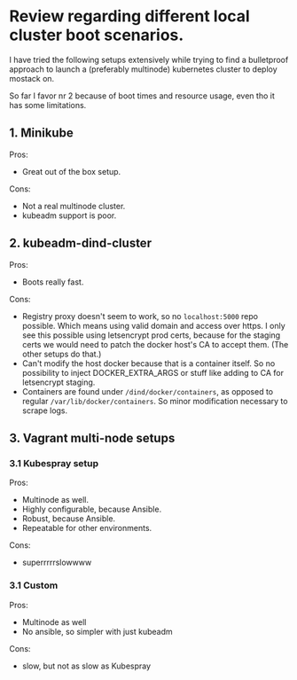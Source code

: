 # Review regarding different local cluster boot scenarios.

I have tried the following setups extensively while trying to find a bulletproof approach to launch a (preferably multinode) kubernetes cluster to deploy mostack on.

So far I favor nr 2 because of boot times and resource usage, even tho it has some limitations.

## 1. Minikube

Pros:

* Great out of the box setup.

Cons:

* Not a real multinode cluster.
* kubeadm support is poor.

## 2. kubeadm-dind-cluster

Pros:

* Boots really fast.

Cons:

* Registry proxy doesn't seem to work, so no `localhost:5000` repo possible. Which means using valid domain and access over https. I only see this possible using letsencrypt prod certs, because for the staging certs we would need to patch the docker host's CA to accept them. (The other setups do that.)
* Can't modify the host docker because that is a container itself. So no possibility to inject DOCKER_EXTRA_ARGS or stuff like adding to CA for letsencrypt staging.
* Containers are found under `/dind/docker/containers`, as opposed to regular `/var/lib/docker/containers`. So minor modification necessary to scrape logs.

## 3. Vagrant multi-node setups

### 3.1 Kubespray setup

Pros:

* Multinode as well.
* Highly configurable, because Ansible.
* Robust, because Ansible.
* Repeatable for other environments.

Cons:

* superrrrrslowwww


### 3.1 Custom

Pros:

* Multinode as well
* No ansible, so simpler with just kubeadm

Cons:

* slow, but not as slow as Kubespray
